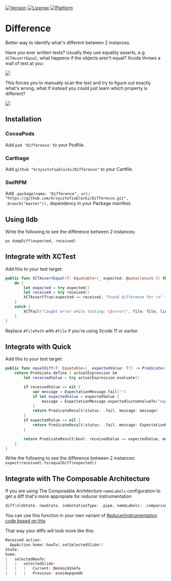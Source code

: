[![Version](https://img.shields.io/cocoapods/v/Difference.svg?style=flat)](http://cocoapods.org/pods/Difference)
[![License](https://img.shields.io/cocoapods/l/Difference.svg?style=flat)](http://cocoapods.org/pods/Difference)
[![Platform](https://img.shields.io/cocoapods/p/Difference.svg?style=flat)](http://cocoapods.org/pods/Difference)

# Difference

Better way to identify what's different between 2 instances.

Have you ever written tests? 
Usually they use equality asserts, e.g. `XCTAssertEqual`, what happens if the objects aren't equal? Xcode throws a wall of text at you:

![](Resources/before.png)

This forces you to manually scan the text and try to figure out exactly what's wrong, what if instead you could just learn which property is different?

![](Resources/after.png)

## Installation

### CocoaPods

Add `pod 'Difference'` to your Podfile.

### Carthage

Add `github "krzysztofzablocki/Difference"` to your Cartfile.

### SwiftPM

Add `.package(name: "Difference", url: "https://github.com/krzysztofzablocki/Difference.git", .branch("master")),` dependency in your Package manifest.

## Using lldb

Write the following to see the difference between 2 instances:

`po dumpDiff(expected, received)`


## Integrate with XCTest
Add this to your test target:

```swift
public func XCTAssertEqual<T: Equatable>(_ expected: @autoclosure () throws -> T, _ received: @autoclosure () throws -> T, file: StaticString = #filePath, line: UInt = #line) {
    do {
        let expected = try expected()
        let received = try received()
        XCTAssertTrue(expected == received, "Found difference for \n" + diff(expected, received).joined(separator: ", "), file: file, line: line)
    }
    catch {
        XCTFail("Caught error while testing: \(error)", file: file, line: line)
    }
}
```

Replace `#filePath` with `#file` if you're using Xcode 11 or earlier.

## Integrate with Quick
Add this to your test target:

```swift
public func equalDiff<T: Equatable>(_ expectedValue: T?) -> Predicate<T> {
    return Predicate.define { actualExpression in
        let receivedValue = try actualExpression.evaluate()

        if receivedValue == nil {
            var message = ExpectationMessage.fail("")
            if let expectedValue = expectedValue {
                message = ExpectationMessage.expectedCustomValueTo("equal <\(expectedValue)>", actual: "nil")
            }
            return PredicateResult(status: .fail, message: message)
        }
        if expectedValue == nil {
            return PredicateResult(status: .fail, message: ExpectationMessage.fail("").appendedBeNilHint())
        }

        return PredicateResult(bool: receivedValue == expectedValue, message: ExpectationMessage.fail("Found difference for " + diff(expectedValue, receivedValue).joined(separator: ", ")))
    }
}
```

Write the following to see the difference between 2 instances:
`expect(received).to(equalDiff(expected))`

## Integrate with The Composable Architecture

If you are using The Composable Architecture `nameLabels` configuration to get a diff that's more appropiate for reducer instrumentation

```swift
diff(oldState, newState, indentationType: .pipe, nameLabels: .comparing)
```

You can use this function in your own variant of [ReducerInstrumentation code based on this](https://github.com/pointfreeco/swift-composable-architecture/blob/e7dda73c35f1016c8ba82fd2b7c43757cce68e58/Sources/ComposableArchitecture/Debugging/ReducerDebugging.swift)

That way your diffs will look more like this:

```swift
Received action:
  AppAction.home(.howTo(.setSelectedSlide))
State:
home:
|	selectedHowTo:
|	|	selectedSlide:
|	|	|	Current: 8mnkni91h4fe
|	|	|	Previous: exei4wpqsmdk
```


